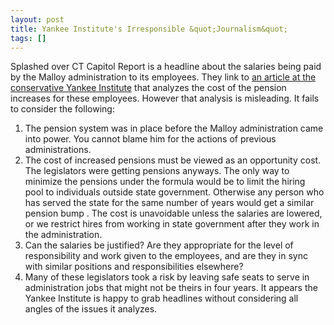 ```yaml
---
layout: post
title: Yankee Institute's Irresponsible &quot;Journalism&quot;
tags: []
---
```

Splashed over CT Capitol Report is a headline about the salaries being paid by the Malloy administration to its employees. They link to <a href="http://www.raisinghale.com/2011/01/21/pension-increases-for-appointed-legislators-will-cost-at-least-5-million-over-25-years/">an article at the conservative Yankee Institute</a> that analyzes the cost of the pension increases for these employees.
However that analysis is misleading. It fails to consider the following:
1. The pension system was in place before the Malloy administration came into power. You cannot blame him for the actions of previous administrations.
2. The cost of increased pensions must be viewed as an opportunity cost. The legislators were getting pensions anyways. The only way to minimize the pensions under the formula would be to limit the hiring pool to individuals outside state government. Otherwise any person who has served the state for the same number of years would get a similar pension bump . The cost is unavoidable unless the salaries are lowered, or we restrict hires from working in state government after they work in the administration.
3. Can the salaries be justified? Are they appropriate for the level of responsibility and work given to the employees, and are they in sync with similar positions and responsibilities elsewhere?
4. Many of these legislators took a risk by leaving safe seats to serve in administration jobs that might not be theirs in four years.
It appears the Yankee Institute is happy to grab headlines without considering all angles of the issues it analyzes.
